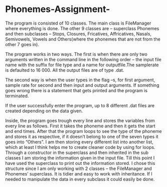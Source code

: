 # Phonemes-Assignment-
The program is consisted of 10 classes.
The main class is FileManager where everything is done. The other 9 classes are – superclass Phonemes and then subclasses – Stops, Closures, Fricatives, Affricatives, Nasals, Semivowels, Vowels and Others(where the phonemes that are not from the other 7 goes in).

The program works in two ways. The first is when there are only two arguments written in the command line in the following order – the input file name with the suffix for file type and a name for outputfile.The samplerate is defaulted to 16 000. All the output files are of type .dat.

The second way is when the user types in the flag –s, for first argument, sample rate for second and then input and output arguments. If something goes wrong there is a statement that gets printed and the program is terminated.

If the user successfully enter the program, up to 8 different .dat files are created depending on the data given.

Inside, the program goes trough every line and stores the variables from every line as follows. First it takes the phoneme and then it gets the start and end times. After that the program loops to see the type of the phoneme and stores it as respective, if it doesn’t belong to one of the seven types it goes into “Others”. I am then storing every different list into another list, which at least I think helps me to create cleaner code by using for loops. Through a constructor in the superclass and then inherited in the sub classes I am storing the information given in the input file. Till this point I have used the superclass to print out the information stored. I chose this structure since I am only working with 2 classes – the FileManager and Phonemes’ superclass. It is tidier and easy to work with inheritance. If I needed to manipulate the data in every subclass it could easily be done.
